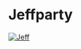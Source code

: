 # Jeffparty

[![Jeff](https://www.youtube.com/watch?v=Bdx86Pet5nA/0.jpg)](https://www.youtube.com/watch?v=Bdx86Pet5nA)
